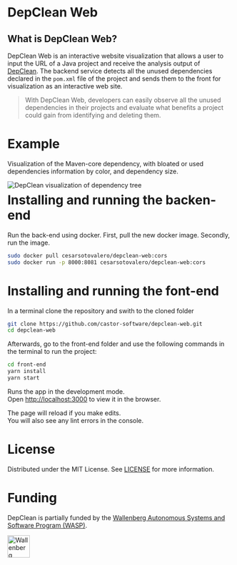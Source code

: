 # DepClean Web

## What is DepClean Web?

DepClean Web is an interactive website visualization that allows a user to input the URL of a Java project and receive the analysis output of [DepClean](https://github.com/castor-software/depclean). The backend service detects all the unused dependencies declared in the `pom.xml` file of the project and sends them to the front for visualization as an interactive web site. 

> With DepClean Web, developers can easily observe all the unused dependencies in their projects and evaluate what benefits a project could gain from identifying and deleting them.

# Example
 
Visualization of the Maven-core dependency, with bloated or used dependencies information by color, and dependency size. 

<img src="https://github.com/castor-software/depclean-web/blob/main/.img/dependencyTreeExample.jpg" align="left" alt="DepClean visualization of dependency tree"/>

# Installing and running the backen-end
Run the back-end using docker. First, pull the new docker image. Secondly, run the image. 
```bash
sudo docker pull cesarsotovalero/depclean-web:cors
sudo docker run -p 8000:8081 cesarsotovalero/depclean-web:cors
```

# Installing and running the font-end

In a terminal clone the repository and swith to the cloned folder

```bash
git clone https://github.com/castor-software/depclean-web.git
cd depclean-web
```

Afterwards, go  to the front-end folder and use the following commands in the terminal to run the project:

```bash
cd front-end
yarn install
yarn start
```

Runs the app in the development mode.\
Open [http://localhost:3000](http://localhost:3000) to view it in the browser.

The page will reload if you make edits.\
You will also see any lint errors in the console.

# License

Distributed under the MIT License. See [LICENSE](https://github.com/castor-software/depclean/blob/master/LICENSE.md) for more information.

# Funding

DepClean is partially funded by the [Wallenberg Autonomous Systems and Software Program (WASP)](https://wasp-sweden.org).

<img src="https://github.com/castor-software/depclean/blob/master/.img/wasp.svg" height="50px" alt="Wallenberg Autonomous Systems and Software Program (WASP)"/>
